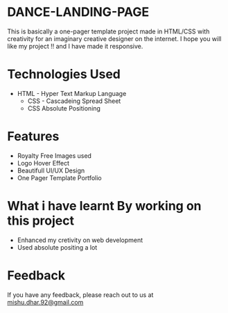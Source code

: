 # DANCE-LANDING-PAGE
This is basically a one-pager template project made in HTML/CSS with creativity for an imaginary creative designer on the internet.
I hope you will like my project !! and I have made it responsive.

# Technologies Used
- HTML - Hyper Text Markup Language
  - CSS - Cascadeing Spread Sheet
  - CSS Absolute Positioning
# Features
- Royalty Free Images used
- Logo Hover Effect
- Beautifull UI/UX Design
- One Pager Template Portfolio
# What i have learnt By working on this project
- Enhanced my cretivity on web development
- Used absolute positing a lot 

# Feedback
If you have any feedback, please reach out to us at mishu.dhar.92@gmail.com
